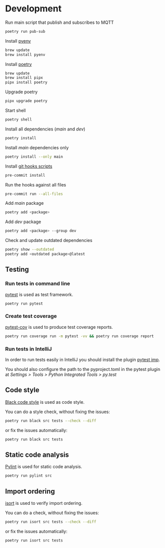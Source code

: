 # Development

Run main script that publish and subscribes to MQTT

```bash
poetry run pub-sub
```

Install [pyenv](https://github.com/pyenv/pyenv#homebrew-in-macos)

```bash
brew update
brew install pyenv
```

Install [poetry](https://python-poetry.org/docs/)

```bash
brew update
brew install pipx
pipx install poetry
```

Upgrade poetry

```bash
pipx upgrade poetry
```

Start shell

```bash
poetry shell
```

Install all dependencies (_main_ and _dev_)

```bash
poetry install
```

Install _main_ dependencies only

```bash
poetry install --only main
```

Install [git hooks scripts](https://pre-commit.com)

```bash
pre-commit install
```

Run the hooks against all files

```bash
pre-commit run --all-files
```

Add _main_ package

```bash
poetry add <package>
```

Add _dev_ package

```bash
poetry add <package> --group dev
```

Check and update outdated dependencies

```bash
poetry show --outdated
poetry add <outdated package>@latest
```

## Testing

### Run tests in command line

[pytest](https://docs.pytest.org/en/latest/) is used as test framework.

```bash
poetry run pytest
```

### Create test coverage

[pytest-cov](https://pypi.org/project/pytest-cov/) is used to produce test coverage reports.

```bash
poetry run coverage run -m pytest -vv && poetry run coverage report
```

### Run tests in IntelliJ

In order to run tests easily in IntelliJ you should install the
plugin [pytest imp](https://plugins.jetbrains.com/plugin/14202-pytest-imp).

You should also configure the path to the pyproject.toml in the pytest plugin at _Settings > Tools > Python Integrated
Tools > py.test_

## Code style

[Black code style](https://black.readthedocs.io/en/stable/the_black_code_style/current_style.html) is used as code
style.

You can do a style check, without fixing the issues:

```bash
poetry run black src tests --check --diff
```

or fix the issues automatically:

```bash
poetry run black src tests
```

## Static code analysis

[Pylint](https://pylint.pycqa.org/en/latest/) is used for static code analysis.

```bash
poetry run pylint src
```

## Import ordering

[isort](https://pycqa.github.io/isort/) is used to verify import ordering.

You can do a check, without fixing the issues:

```bash
poetry run isort src tests --check --diff
```

or fix the issues automatically:

```bash
poetry run isort src tests
```
